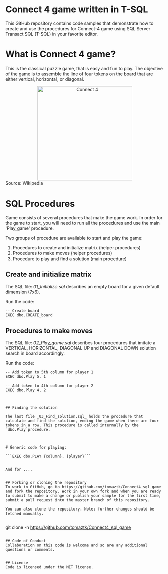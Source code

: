 # Connect 4 game written in  T-SQL

This GitHub repository contains code samples that demonstrate how to create and use the procedures for Connect-4 game using SQL Server Transact SQL (T-SQL) in your favorite editor.

# What is Connect 4 game?
This is the classical puzzle game, that is easy and fun to play. The objective of the game is to assemble the line of four tokens on the board that are either vertical, horizontal, or diagonal.


<div style="text-align:center"><img src="https://upload.wikimedia.org/wikipedia/en/a/a4/Connect_four_game.svg" alt="Connect 4" style="width:300px;"/></div>
Source: Wikipedia

# SQL Procedures

Game consists of several procedures that make the game work.
In order for the game to start, you will need to run all the procedures and use the main 'Play_game' procedure.

Two groups of procedure are available to start and play the game:
  1. Procedures to create and initialize matrix (helper procedures)
  2. Procedures to make moves (helper procedures)
  3. Procedure to play and find a solution (main procedure)



## Create and initialize matrix

The SQL file: _01_Initialize.sql_  describes an empty board for a given default dimension (7x6).

Run the code:
```(sql)
-- Create board 
EXEC dbo.CREATE_board

```

## Procedures to make moves

The SQL file: _02_Play_game.sql_ describes four procedures that imitate a VERTICAL, HORIZONTAL, DIAGONAL UP and DIAGONAL DOWN solution search  in board accordingly.

Run the code:

```(sql)
-- Add token to 5th column for player 1
EXEC dbo.Play 5, 1

-- Add token to 4th column for player 2
EXEC dbo.Play 4, 2



## Finding the solution

The last file _03_Find_solution.sql_ holds the procedure that calculate and find the solution, ending the game when there are four tokens in a row. This procedure is called internally by the `dbo.Play`procedure.



# Generic code for playing:

```EXEC dbo.PLAY {column}, {player}```


And for ....


## Forking or cloning the repository
To work in GitHub, go to https://github.com/tomaztk/Connect4_sql_game and fork the repository. Work in your own fork and when you are ready to submit to make a change or publish your sample for the first time, submit a pull request into the master branch of this repository. 

You can also clone the repository. Note: further changes should be fetched manually.


```
git clone -n https://github.com/tomaztk/Connect4_sql_game
```

## Code of Conduct
Collaboration on this code is welcome and so are any additional questions or comments.


## License
Code is licensed under the MIT license.
